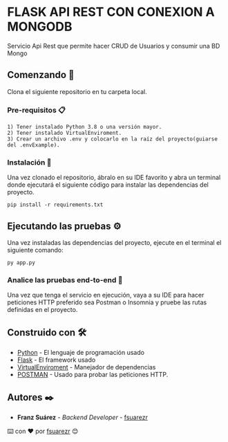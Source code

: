# FLASK API REST CON CONEXION A MONGODB

Servicio Api Rest que permite hacer CRUD de Usuarios y consumir una BD Mongo

## Comenzando 🚀

Clona el siguiente repositorio en tu carpeta local.


### Pre-requisitos 📋


```
1) Tener instalado Python 3.8 o una versión mayor.
2) Tener instalado VirtualEnviroment.
3) Crear un archivo .env y colocarlo en la raíz del proyecto(guiarse del .envExample).
```

### Instalación 🔧

Una vez clonado el repositorio, ábralo en su IDE favorito y abra un terminal donde ejecutará el siguiente código para instalar las dependencias del proyecto.

```
pip install -r requirements.txt
```


## Ejecutando las pruebas ⚙️

Una vez instaladas las dependencias del proyecto, ejecute en el terminal el siguiente comando:

```
py app.py
```

### Analice las pruebas end-to-end 🔩

Una vez que tenga el servicio en ejecución, vaya a su IDE para hacer peticiones HTTP preferido sea Postman o Insomnia y pruebe las rutas definidas en el proyecto.


## Construido con 🛠️

* [Python](https://www.python.org/) - El lenguaje de programación usado
* [Flask](https://flask.palletsprojects.com/en/1.1.x/) - El framework usado
* [VirtualEnviroment](https://timmyreilly.azurewebsites.net/python-pip-virtualenv-installation-on-windows/) - Manejador de dependencias
* [POSTMAN](https://www.postman.com/) - Usado para probar las peticiones HTTP.

## Autores ✒️


* **Franz Suárez** - *Backend Developer* - [fsuarezr](https://github.com/fsuarezr)

⌨️ con ❤️ por [fsuarezr](https://github.com/fsuarezr) 😊